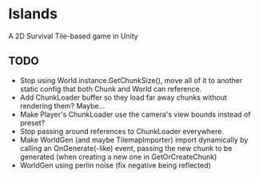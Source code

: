 # Islands
A 2D Survival Tile-based game in Unity

## TODO
- Stop using World.instance.GetChunkSize(), move all of it to another static config that both Chunk and World can reference.
- Add ChunkLoader buffer so they load far away chunks without rendering them? Maybe...
- Make Player's ChunkLoader use the camera's view bounds instead of preset? 
- Stop passing around references to ChunkLoader everywhere.
- Make WorldGen (and maybe TilemapImporter) import dynamically by calling an OnGenerate(-like) event, passing the new chunk to be generated (when creating a new one in GetOrCreateChunk)
- WorldGen using perlin noise (fix negative being reflected)